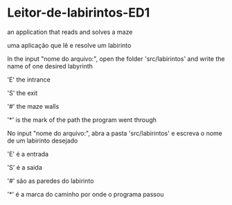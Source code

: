 # Leitor-de-labirintos-ED1
an application that reads and solves a maze

uma aplicação que lê e resolve um labirinto

In the input "nome do arquivo:", open the folder 'src/labirintos' and write the name of one desired labyrinth

'E' the intrance

'S' the exit

'#' the maze walls

'*' is the mark of the path the program went through


No input "nome do arquivo:", abra a pasta 'src/labirintos' e escreva o nome de um labirinto desejado

'E' é a entrada

'S' é a saida

'#' são as paredes do labirinto

'*' é a marca do caminho por onde o programa passou
